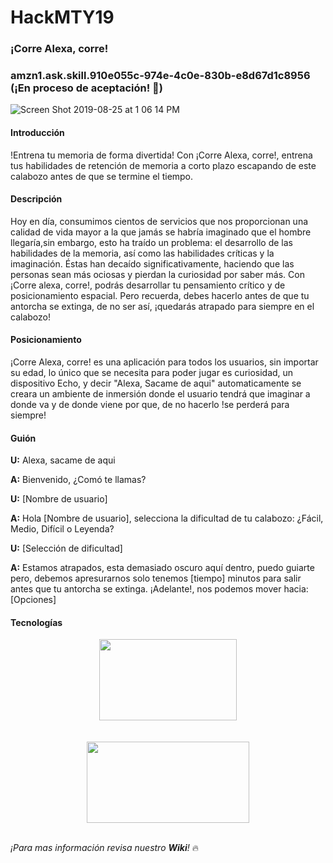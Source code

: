 # HackMTY19
### ¡Corre Alexa, corre!
### amzn1.ask.skill.910e055c-974e-4c0e-830b-e8d67d1c8956 (¡En proceso de aceptación! 🎉)

![Screen Shot 2019-08-25 at 1 06 14 PM](https://user-images.githubusercontent.com/44983143/63653930-34897e00-c739-11e9-884d-251b13fb6e7d.png)

#### Introducción
!Entrena tu memoria de forma divertida! Con ¡Corre Alexa, corre!, entrena tus habilidades de retención de memoria a corto plazo escapando de este calabozo antes de que se termine el tiempo.

#### Descripción
Hoy en día, consumimos cientos de servicios que nos proporcionan una calidad de vida mayor a la que jamás se habría imaginado que el hombre llegaría,sin embargo, esto ha traído un problema: el desarrollo de las habilidades de la memoria, así como las habilidades críticas y la imaginación. Éstas han decaído significativamente, haciendo que las personas sean más ociosas y pierdan la curiosidad por saber más. Con ¡Corre alexa, corre!, podrás desarrollar tu pensamiento crítico y de posicionamiento espacial. Pero recuerda, debes hacerlo antes de que tu antorcha se extinga, de no ser así, ¡quedarás atrapado para siempre en el calabozo!

#### Posicionamiento
¡Corre Alexa, corre! es una aplicación para todos los usuarios, sin importar su edad, lo único que se necesita para poder jugar es curiosidad, un dispositivo Echo, y decir "Alexa, Sacame de aqui" automaticamente se creara un ambiente de inmersión donde el usuario tendrá que imaginar a donde va y de donde viene por que, de no hacerlo !se perderá para siempre!

#### Guión
**U:** Alexa, sacame de aqui

**A:** Bienvenido, ¿Comó te llamas?

**U:** [Nombre de usuario]

**A:** Hola [Nombre de usuario], selecciona la dificultad de tu calabozo: ¿Fácil, Medio, Difícil o Leyenda?

**U:** [Selección de dificultad]

**A:** Estamos atrapados, esta demasiado oscuro aquí dentro, puedo guiarte pero, debemos apresurarnos solo tenemos [tiempo] minutos para salir antes que tu antorcha se extinga. ¡Adelante!, nos podemos mover hacia: [Opciones]

#### Tecnologías
<div align="center">
<img src="https://upload.wikimedia.org/wikipedia/commons/thumb/d/d9/Node.js_logo.svg/590px-Node.js_logo.svg.png"width="220" height="130">
</div>

<br>
<br>

<div align="center">
<img src="https://www.freepngimg.com/thumb/technology/58389-alexa-show-echo-amazon-command-amazon.com-device.png" width="260" height="130">
</div>

<br>

*¡Para mas información revisa nuestro **Wiki**!* 🔥
